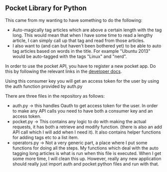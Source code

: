 Pocket Library for Python
-------------------------

This came from my wanting to have something to do the following:

- Auto-magically tag articles which are above a certain length with the tag long. This would mean that when I have some time to read a lengthy article, I can simply call up that tag and read from those articles.
- I also want to (and can but haven't been bothered yet) to be able to auto tag articles based on words in the title. For example "Ubuntu 2013" would be auto-tagged with the tags "Linux" and "nerd".

In order to use the pocket API, you have to register a new pocket app. Do this by following the relevant links in the [developer docs](http://getpocket.com/developer/docs/overview).

Using this consumer key you will get an access token for the user by using the auth function provided by auth.py

There are three files in the repository as follows:

- auth.py -> this handles Oauth to get access token for the user. In order to make any API calls you need to have both a consumer key and an access token.
- pocket.py -> This contains any logic to do with making the actual requests, it has both a retrieve and modify function. (there is also an add API call which I will add when I need it). It also contains helper functions for adding tags etc to a list item.
- operators.py -> Not a very generic part, a place where I put some functions for doing all the steps. My functions which deal with the auto tagging long articles is what is run when this file is executed. When I get some more time, I will clean this up. However, really any new application should really just import auth and pocket python files and run with that.

